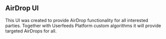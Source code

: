 ## AirDrop UI

This UI was created to provide AirDrop functionality for all interested parties. Together with Userfeeds Platform custom algorithms it will provide targeted AirDrops for all.
